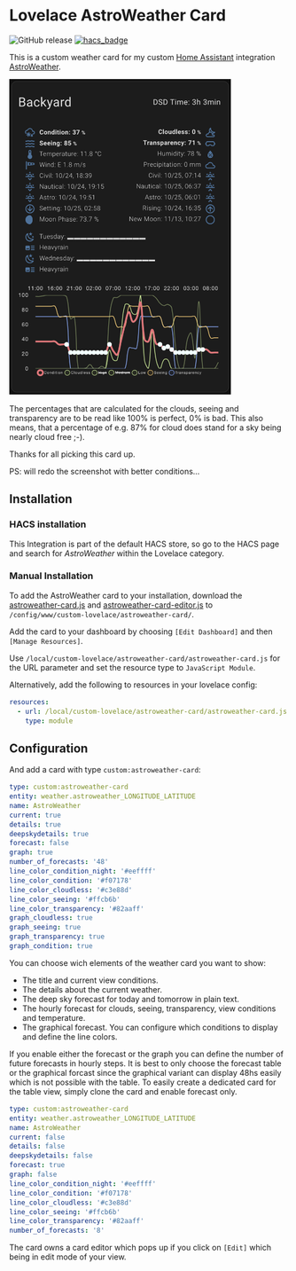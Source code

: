 # Lovelace AstroWeather Card

![GitHub release](https://img.shields.io/badge/release-v0.31.3-blue)
[![hacs_badge](https://img.shields.io/badge/HACS-Default-orange.svg)](https://github.com/custom-components/hacs)

This is a custom weather card for my custom [Home Assistant](https://www.home-assistant.io/) integration [AstroWeather](https://github.com/mawinkler/astroweather).

<img src="./images/astroweather-card.png" alt="AstroWeather Card" width="400"/>

The percentages that are calculated for the clouds, seeing and transparency are to be read like 100% is perfect, 0% is bad. This also means, that a percentage of e.g. 87% for cloud does stand for a sky being nearly cloud free ;-).

Thanks for all picking this card up.

PS: will redo the screenshot with better conditions...

## Installation

### HACS installation

This Integration is part of the default HACS store, so go to the HACS page and search for *AstroWeather* within the Lovelace category.

### Manual Installation

To add the AstroWeather card to your installation, download the [astroweather-card.js](https://raw.githubusercontent.com/mawinkler/astroweather-card/main/dist/astroweather-card.js) and [astroweather-card-editor.js](https://raw.githubusercontent.com/mawinkler/astroweather-card/main/dist/astroweather-card-editor.js) to `/config/www/custom-lovelace/astroweather-card/`.

Add the card to your dashboard by choosing `[Edit Dashboard]` and then `[Manage Resources]`.

Use `/local/custom-lovelace/astroweather-card/astroweather-card.js` for the URL parameter and set the resource type to `JavaScript Module`.

Alternatively, add the following to resources in your lovelace config:

```yaml
resources:
  - url: /local/custom-lovelace/astroweather-card/astroweather-card.js
    type: module
```

## Configuration

And add a card with type `custom:astroweather-card`:

```yaml
type: custom:astroweather-card
entity: weather.astroweather_LONGITUDE_LATITUDE
name: AstroWeather
current: true
details: true
deepskydetails: true
forecast: false
graph: true
number_of_forecasts: '48'
line_color_condition_night: '#eeffff'
line_color_condition: '#f07178'
line_color_cloudless: '#c3e88d'
line_color_seeing: '#ffcb6b'
line_color_transparency: '#82aaff'
graph_cloudless: true
graph_seeing: true
graph_transparency: true
graph_condition: true
```

You can choose wich elements of the weather card you want to show:

- The title and current view conditions.
- The details about the current weather.
- The deep sky forecast for today and tomorrow in plain text.
- The hourly forecast for clouds, seeing, transparency, view conditions and temperature.
- The graphical forecast. You can configure which conditions to display and define the line colors. 

If you enable either the forecast or the graph you can define the number of future forecasts in hourly steps. It is best to only choose the forecast table or the graphical forcast since the graphical variant can display 48hs easily which is not possible with the table. To easily create a dedicated card for the table view, simply clone the card and enable forecast only.

```yaml
type: custom:astroweather-card
entity: weather.astroweather_LONGITUDE_LATITUDE
name: AstroWeather
current: false
details: false
deepskydetails: false
forecast: true
graph: false
line_color_condition_night: '#eeffff'
line_color_condition: '#f07178'
line_color_cloudless: '#c3e88d'
line_color_seeing: '#ffcb6b'
line_color_transparency: '#82aaff'
number_of_forecasts: '8'
```

The card owns a card editor which pops up if you click on `[Edit]` which being in edit mode of your view.
